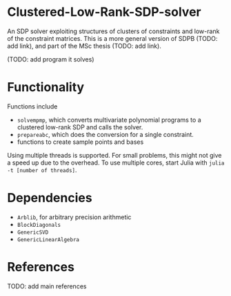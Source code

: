 # Clustered-Low-Rank-SDP-solver
An SDP solver exploiting structures of clusters of constraints and low-rank of the constraint matrices. This is a more general version of SDPB (TODO: add link), and part of the MSc thesis (TODO: add link).

(TODO: add program it solves)

# Functionality
Functions include 
- `solvempmp`, which converts multivariate polynomial programs to a clustered low-rank SDP and calls the solver. 
- `prepareabc`, which does the conversion for a single constraint.
- functions to create sample points and bases

Using multiple threads is supported. For small problems, this might not give a speed up due to the overhead. To use multiple cores, start Julia with  `julia -t [number of threads]`.

# Dependencies
- `Arblib`, for arbitrary precision arithmetic
- `BlockDiagonals`
- `GenericSVD`
- `GenericLinearAlgebra`

# References
TODO: add main references
